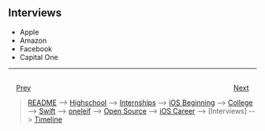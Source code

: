 ## Interviews
- Apple
- Amazon
- Facebook
- Capital One

***

<div style="padding: 16;">
	<div style="float: left">
		<a href="../README.md">Prev</a>
	</div>
	<div style="float: right">
		<a href="timeline.md">Next</a>
	</div>
</div>

> [README](../README.md) --> [Highschool](slides/highschool.md) --> [Internships](slides/internships.md) --> [iOS Beginning](slides/iOS-beginning.md) --> [College](slides/college.md) --> [Swift](slides/swift.md) --> [oneleif](slides/oneleif.md) --> [Open Source](slides/open-source.md) --> [iOS Career](slides/iOS-career.md) --> [Interviews] --> [Timeline](slides/timeline.md)